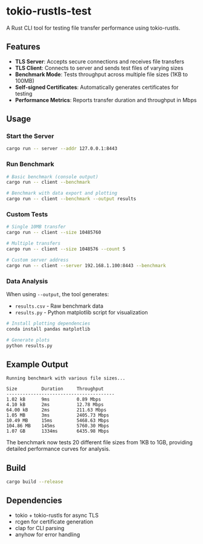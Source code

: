 # tokio-rustls-test

A Rust CLI tool for testing file transfer performance using tokio-rustls.

## Features

- **TLS Server**: Accepts secure connections and receives file transfers
- **TLS Client**: Connects to server and sends test files of varying sizes
- **Benchmark Mode**: Tests throughput across multiple file sizes (1KB to 100MB)
- **Self-signed Certificates**: Automatically generates certificates for testing
- **Performance Metrics**: Reports transfer duration and throughput in Mbps

## Usage

### Start the Server

```bash
cargo run -- server --addr 127.0.0.1:8443
```

### Run Benchmark

```bash
# Basic benchmark (console output)
cargo run -- client --benchmark

# Benchmark with data export and plotting
cargo run -- client --benchmark --output results
```

### Custom Tests

```bash
# Single 10MB transfer
cargo run -- client --size 10485760

# Multiple transfers
cargo run -- client --size 1048576 --count 5

# Custom server address
cargo run -- client --server 192.168.1.100:8443 --benchmark
```

### Data Analysis

When using `--output`, the tool generates:
- `results.csv` - Raw benchmark data
- `results.py` - Python matplotlib script for visualization

```bash
# Install plotting dependencies
conda install pandas matplotlib

# Generate plots
python results.py
```

## Example Output

```
Running benchmark with various file sizes...

Size         Duration     Throughput  
----------------------------------------
1.02 kB      9ms          0.89 Mbps
4.10 kB      2ms          12.78 Mbps
64.00 kB     2ms          211.63 Mbps
1.05 MB      3ms          2405.73 Mbps
10.49 MB     15ms         5468.63 Mbps
104.86 MB    145ms        5760.30 Mbps
1.07 GB      1334ms       6435.98 Mbps
```

The benchmark now tests 20 different file sizes from 1KB to 1GB, providing detailed performance curves for analysis.

## Build

```bash
cargo build --release
```

## Dependencies

- tokio + tokio-rustls for async TLS
- rcgen for certificate generation
- clap for CLI parsing
- anyhow for error handling
